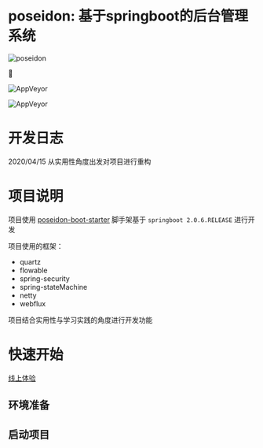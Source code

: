 
#  poseidon: 基于springboot的后台管理系统

![poseidon](https://github.com/muggle0/poseidon-cloud/blob/master/project-document/png/factory.jpg?raw=true) 

 :penguin: 
 
![AppVeyor](https://img.shields.io/badge/boot-poseidon-orange.svg)

![AppVeyor](https://img.shields.io/badge/jdk8-support-orange.svg)

# 开发日志

2020/04/15 从实用性角度出发对项目进行重构

# 项目说明

项目使用 [poseidon-boot-starter](https://github.com/muggle0/poseidon-boot-starter) 脚手架基于 `springboot 2.0.6.RELEASE` 进行开发 

项目使用的框架：

- quartz
- flowable
- spring-security
- spring-stateMachine 
- netty
- webflux

项目结合实用性与学习实践的角度进行开发功能

# 快速开始

[线上体验]()

## 环境准备

## 启动项目

